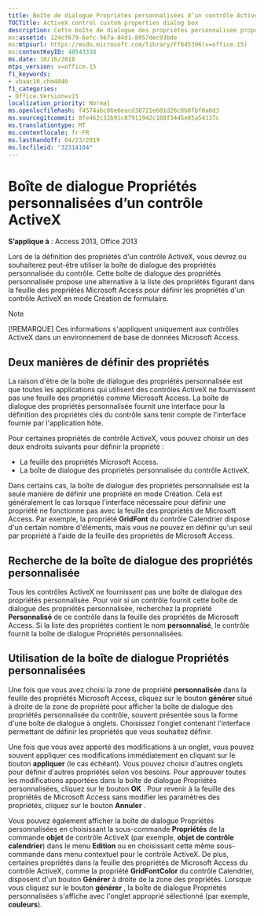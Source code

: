 ```yaml
---
title: Boîte de dialogue Propriétés personnalisées d’un contrôle ActiveX
TOCTitle: ActiveX control custom properties dialog box
description: Cette boîte de dialogue des propriétés personnalisée propose une alternative à la liste des propriétés figurant dans la feuille des propriétés Microsoft Access pour définir les propriétés d'un contrôle ActiveX en mode Création.
ms:assetid: 124cf679-6efc-567a-84d1-8057dec93bde
ms:mtpsurl: https://msdn.microsoft.com/library/Ff845396(v=office.15)
ms:contentKeyID: 48543338
ms.date: 10/16/2018
mtps_version: v=office.15
f1_keywords:
- vbaac10.chm4040
f1_categories:
- Office.Version=v15
localization_priority: Normal
ms.openlocfilehash: f4574abc86e6eacd38721e601d26c8b8fbf0a0d3
ms.sourcegitcommit: 8fe462c32b91c87911942c188f3445e85a54137c
ms.translationtype: MT
ms.contentlocale: fr-FR
ms.lasthandoff: 04/23/2019
ms.locfileid: "32314104"
---
```

# <a name="activex-control-custom-properties-dialog-box"></a>Boîte de dialogue Propriétés personnalisées d’un contrôle ActiveX

**S’applique à** : Access 2013, Office 2013

Lors de la définition des propriétés d'un contrôle ActiveX, vous devrez ou souhaiterez peut-être utiliser la boîte de dialogue des propriétés personnalisée du contrôle. Cette boîte de dialogue des propriétés personnalisée propose une alternative à la liste des propriétés figurant dans la feuille des propriétés Microsoft Access pour définir les propriétés d'un contrôle ActiveX en mode Création de formulaire.

> [!NOTE]
> [!REMARQUE] Ces informations s'appliquent uniquement aux contrôles ActiveX dans un environnement de base de données Microsoft Access.

## <a name="two-ways-to-set-properties"></a>Deux manières de définir des propriétés

La raison d'être de la boîte de dialogue des propriétés personnalisée est que toutes les applications qui utilisent des contrôles ActiveX ne fournissent pas une feuille des propriétés comme Microsoft Access. La boîte de dialogue des propriétés personnalisée fournit une interface pour la définition des propriétés clés du contrôle sans tenir compte de l'interface fournie par l'application hôte.

Pour certaines propriétés de contrôle ActiveX, vous pouvez choisir un des deux endroits suivants pour définir la propriété :

- La feuille des propriétés Microsoft Access.
- La boîte de dialogue des propriétés personnalisée du contrôle ActiveX.

Dans certains cas, la boîte de dialogue des propriétés personnalisée est la seule manière de définir une propriété en mode Création. Cela est généralement le cas lorsque l'interface nécessaire pour définir une propriété ne fonctionne pas avec la feuille des propriétés de Microsoft Access. Par exemple, la propriété **GridFont** du contrôle Calendrier dispose d'un certain nombre d'éléments, mais vous ne pouvez en définir qu'un seul par propriété à l'aide de la feuille des propriétés de Microsoft Access.

## <a name="finding-the-custom-properties-dialog-box"></a>Recherche de la boîte de dialogue des propriétés personnalisée

Tous les contrôles ActiveX ne fournissent pas une boîte de dialogue des propriétés personnalisée. Pour voir si un contrôle fournit cette boîte de dialogue des propriétés personnalisée, recherchez la propriété **Personnalisé** de ce contrôle dans la feuille des propriétés de Microsoft Access. Si la liste des propriétés contient le nom **personnalisé**, le contrôle fournit la boîte de dialogue Propriétés personnalisées.

## <a name="using-the-custom-properties-dialog-box"></a>Utilisation de la boîte de dialogue Propriétés personnalisées

Une fois que vous avez choisi la zone de propriété **personnalisée** dans la feuille des propriétés Microsoft Access, cliquez sur le bouton **générer** situé à droite de la zone de propriété pour afficher la boîte de dialogue des propriétés personnalisée du contrôle, souvent présentée sous la forme d'une boîte de dialogue à onglets. Choisissez l'onglet contenant l'interface permettant de définir les propriétés que vous souhaitez définir.

Une fois que vous avez apporté des modifications à un onglet, vous pouvez souvent appliquer ces modifications immédiatement en cliquant sur le bouton **appliquer** (le cas échéant). Vous pouvez choisir d'autres onglets pour définir d'autres propriétés selon vos besoins. Pour approuver toutes les modifications apportées dans la boîte de dialogue Propriétés personnalisées, cliquez sur le bouton **OK** . Pour revenir à la feuille des propriétés de Microsoft Access sans modifier les paramètres des propriétés, cliquez sur le bouton **Annuler** .

Vous pouvez également afficher la boîte de dialogue Propriétés personnalisées en choisissant la sous-commande **Propriétés** de la commande **objet** de contrôle ActiveX (par exemple, **objet de contrôle calendrier**) dans le menu **Edition** ou en choisissant cette même sous-commande dans menu contextuel pour le contrôle ActiveX. De plus, certaines propriétés dans la feuille des propriétés de Microsoft Access du contrôle ActiveX, comme la propriété **GridFontColor** du contrôle Calendrier, disposent d'un bouton **Générer** à droite de la zone des propriétés. Lorsque vous cliquez sur le bouton **générer** , la boîte de dialogue Propriétés personnalisées s'affiche avec l'onglet approprié sélectionné (par exemple, **couleurs**).

